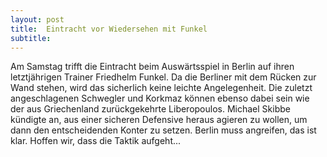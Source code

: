```yaml
---
layout: post
title:  Eintracht vor Wiedersehen mit Funkel
subtitle:  
---
```


Am Samstag trifft die Eintracht beim Auswärtsspiel in Berlin auf ihren letztjährigen Trainer Friedhelm Funkel. Da die Berliner mit dem Rücken zur Wand stehen, wird das sicherlich keine leichte Angelegenheit. Die zuletzt angeschlagenen Schwegler und Korkmaz können ebenso dabei sein wie der aus Griechenland zurückgekehrte Liberopoulos. Michael Skibbe kündigte an, aus einer sicheren Defensive heraus agieren zu wollen, um dann den entscheidenden Konter zu setzen. Berlin muss angreifen, das ist klar. Hoffen wir, dass die Taktik aufgeht...


